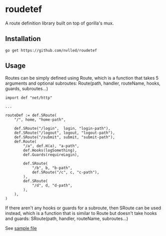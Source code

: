roudetef
========

A route definition library built on top of gorilla's mux.

## Installation
```
go get https://github.com/nvlled/roudetef
```

## Usage
Routes can be simply defined using Route, which is
a function that takes 5 arguments and optional subroutes:
    Route(path, handler, routeName, hooks, guards, subroutes...)

```
import def "net/http"

...

routeDef := def.SRoute(
	"/", home, "home-path",

	def.SRoute("/login",  login, "login-path"),
	def.SRoute("/logout", logout, "logout-path"),
	def.SRoute("/submit", submit, "submit-path"),
	def.Route(
		"/a", def.H(a), "a-path",
		def.Hooks(logSomething),
		def.Guards(requireLogin),

		def.SRoute(
			"/b", b, "b-path",
			def.SRoute("/c", c, "c-path"),
		),
		def.SRoute(
			"/d", d, "d-path",
		),
	),
)
```
If there aren't any hooks or guards for a subroute,
then SRoute can be used instead, which is a function
that is similar to Route but doesn't take hooks and guards:
    SRoute(path, handler, routeName, subroutes...)

See [sample file](sample/main.go)






